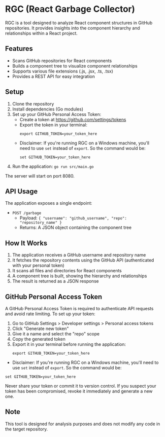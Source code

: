 # RGC (React Garbage Collector)

RGC is a tool designed to analyze React component structures in GitHub repositories. It provides insights into the component hierarchy and relationships within a React project.

## Features

- Scans GitHub repositories for React components
- Builds a component tree to visualize component relationships
- Supports various file extensions (.js, .jsx, .ts, .tsx)
- Provides a REST API for easy integration

## Setup

1. Clone the repository
2. Install dependencies (Go modules)
3. Set up your GitHub Personal Access Token:
   - Create a token at https://github.com/settings/tokens
   - Export the token in your terminal:
     ```
     export GITHUB_TOKEN=your_token_here
     ```
   - Disclaimer: If you're running RGC on a Windows machine, you'll need to use `set` instead of `export`. So the command would be:
     ```
     set GITHUB_TOKEN=your_token_here
     ```
4. Run the application: `go run src/main.go`

The server will start on port 8080.

## API Usage

The application exposes a single endpoint:

- `POST /garbage`
  - Payload: `{ "username": "github_username", "repo": "repository_name" }`
  - Returns: A JSON object containing the component tree

## How It Works

1. The application receives a GitHub username and repository name
2. It fetches the repository contents using the GitHub API (authenticated with your personal token)
3. It scans all files and directories for React components
4. A component tree is built, showing the hierarchy and relationships
5. The result is returned as a JSON response

## GitHub Personal Access Token

A GitHub Personal Access Token is required to authenticate API requests and avoid rate limiting. To set up your token:

1. Go to GitHub Settings > Developer settings > Personal access tokens
2. Click "Generate new token"
3. Give it a name and select the "repo" scope
4. Copy the generated token
5. Export it in your terminal before running the application:
   ```
   export GITHUB_TOKEN=your_token_here
   ```
 - Disclaimer: If you're running RGC on a Windows machine, you'll need to use `set` instead of `export`. So the command would be:
  ```
  set GITHUB_TOKEN=your_token_here
  ```

Never share your token or commit it to version control. If you suspect your token has been compromised, revoke it immediately and generate a new one.

## Note

This tool is designed for analysis purposes and does not modify any code in the target repository.
